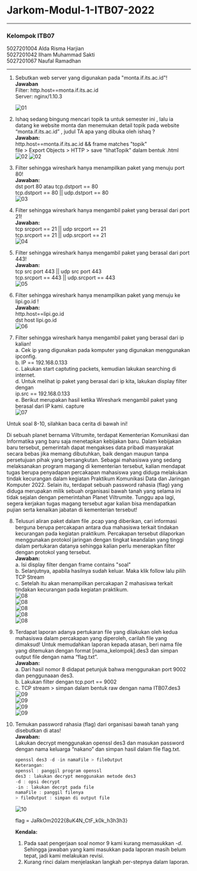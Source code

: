 # Jarkom-Modul-1-ITB07-2022

<hr>
<h3>Kelompok ITB07 </h3>
5027201004 Alda Risma Harjian <br>
5027201042 Ilham Muhammad Sakti	<br>
5027201067 Naufal Ramadhan <br>
<hr>

1.  Sebutkan web server yang digunakan pada "monta.if.its.ac.id"! <br>
    **Jawaban** <br>
    Filter: http.host==monta.if.its.ac.id <br>
    Server: nginx/1.10.3 <br>

    ![01](images/01.png)

2.  Ishaq sedang bingung mencari topik ta untuk semester ini , lalu ia datang ke website monta dan menemukan detail topik pada website “monta.if.its.ac.id” , judul TA apa yang dibuka oleh ishaq ?<br>
    **Jawaban:**<br>
    http.host==monta.if.its.ac.id && frame matches "topik" <br>
    file > Export Objects > HTTP > save “lihatTopik” dalam bentuk .html <br>
    ![02](images/02.png)
    ![02](images/03.png)

3.  Filter sehingga wireshark hanya menampilkan paket yang menuju port 80! <br>
    **Jawaban:**<br>
    dst port 80 atau tcp.dstport == 80 <br>
    tcp.dstport == 80 || udp.dstport == 80 <br>
    ![03](images/04.png)

4.  Filter sehingga wireshark hanya mengambil paket yang berasal dari port 21! <br>
    **Jawaban:** <br>
    tcp srcport == 21 || udp srcport == 21 <br>
    tcp.srcport == 21 || udp.srcport == 21 <br>
    ![04](images/05.png)

5.  Filter sehingga wireshark hanya mengambil paket yang berasal dari port 443! <br>
    **Jawaban:**<br>
    tcp src port 443 || udp src port 443 <br>
    tcp.srcport == 443 || udp.srcport == 443 <br>
    ![05](images/06.png)

6.  Filter sehingga wireshark hanya menampilkan paket yang menuju ke lipi.go.id ! <br>
    **Jawaban:**<br>
    http.host==lipi.go.id <br>
    dst host lipi.go.id <br>
    ![06](images/07.png)

7.  Filter sehingga wireshark hanya mengambil paket yang berasal dari ip kalian! <br>
    a. Cek ip yang digunakan pada komputer yang digunakan menggunakan ipconfig. <br>
    b. IP == 192.168.0.133 <br>
    c. Lakukan start captuting packets, kemudian lakukan searching di internet. <br>
    d. Untuk melihat ip paket yang berasal dari ip kita, lakukan display filter dengan <br>
    ip.src == 192.168.0.133 <br>
    e. Berikut merupakan hasil ketika Wireshark mengambil paket yang berasal dari IP kami. capture <br>
    ![07](images/08.png)

Untuk soal 8-10, silahkan baca cerita di bawah ini!

Di sebuah planet bernama Viltrumite, terdapat Kementerian Komunikasi dan Informatika yang baru saja menetapkan kebijakan baru. Dalam kebijakan baru tersebut, pemerintah dapat mengakses data pribadi masyarakat secara bebas jika memang dibutuhkan, baik dengan maupun tanpa persetujuan pihak yang bersangkutan. Sebagai mahasiswa yang sedang melaksanakan program magang di kementerian tersebut, kalian mendapat tugas berupa penyadapan percakapan mahasiswa yang diduga melakukan tindak kecurangan dalam kegiatan Praktikum Komunikasi Data dan Jaringan Komputer 2022. Selain itu, terdapat sebuah password rahasia (flag) yang diduga merupakan milik sebuah organisasi bawah tanah yang selama ini tidak sejalan dengan pemerintahan Planet Viltrumite. Tunggu apa lagi, segera kerjakan tugas magang tersebut agar kalian bisa mendapatkan pujian serta kenaikan jabatan di kementerian tersebut!

8. Telusuri aliran paket dalam file .pcap yang diberikan, cari informasi berguna berupa percakapan antara dua mahasiswa terkait tindakan kecurangan pada kegiatan praktikum. Percakapan tersebut dilaporkan menggunakan protokol jaringan dengan tingkat keandalan yang tinggi dalam pertukaran datanya sehingga kalian perlu menerapkan filter dengan protokol yang tersebut. <br>
   **Jawaban:**<br>
   a. Isi display filter dengan frame contains "soal" <br>
   b. Selanjutnya, apabila hasilnya sudah keluar. Maka klik follow lalu pilih TCP Stream <br>
   c. Setelah itu akan menampilkan percakapan 2 mahasiswa terkait tindakan kecurangan pada kegiatan praktikum. <br>
   ![08](images/09.png) <br>
   ![08](images/10.png) <br>
   ![08](images/11.png) <br>
   ![08](images/12.png) <br>
   ![08](images/13.png) <br>

9. Terdapat laporan adanya pertukaran file yang dilakukan oleh kedua mahasiswa dalam percakapan yang diperoleh, carilah file yang dimaksud! Untuk memudahkan laporan kepada atasan, beri nama file yang ditemukan dengan format [nama_kelompok].des3 dan simpan output file dengan nama “flag.txt”. <br>
   **Jawaban:**<br>
   a. Dari hasil nomor 8 didapat petunjuk bahwa menggunakan port 9002 dan penggunaaan des3. <br>
   b. Lakukan filter dengan tcp.port == 9002 <br>
   c. TCP stream > simpan dalam bentuk raw dengan nama ITB07.des3 <br>
   ![09](images/14.png) <br>
   ![09](images/15.png) <br>
   ![09](images/16.png) <br>
   ![09](images/17.png) <br>

10. Temukan password rahasia (flag) dari organisasi bawah tanah yang disebutkan di atas! <br>
    **Jawaban:** <br>
    Lakukan decrypt menggunakan openssl des3 dan masukan password dengan nama keluarga “nakano” dan simpan hasil dalam file flag.txt. <br>

    ```c
    openssl des3 -d -in namaFile > fileOutput
    Keterangan:
    openssl : panggil program openssl
    des3 : lakukan decrypt menggunakan metode des3
    -d : opsi decrypt
    -in : lakukan decrpt pada file
    namaFile : panggil filenya
    > fileOutput : simpan di output file
    ```

    ![10](images/18.png)

    flag = JaRkOm2022{8uK4N_CtF_k0k_h3h3h3}
    
    **Kendala:**
    1. Pada saat pengerjaan soal nomor 9 kami kurang memasukkan *-d*. Sehingga jawaban yang kami masukkan pada laporan masih belum tepat, jadi kami melakukan revisi.
    2. Kurang rinci dalam menjelaskan langkah per-stepnya dalam laporan.
